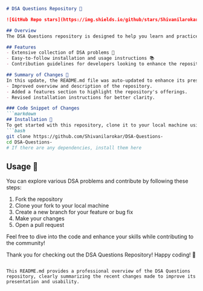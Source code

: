 ```markdown
# DSA Questions Repository 🚀

![GitHub Repo stars](https://img.shields.io/github/stars/Shivanilarokar/DSA-Questions-?style=social) ![GitHub forks](https://img.shields.io/github/forks/Shivanilarokar/DSA-Questions-?style=social)

## Overview
The DSA Questions repository is designed to help you learn and practice various data structures and algorithms through hands-on coding challenges. Whether you're a beginner or an experienced developer, you will find valuable resources here.

## Features
- Extensive collection of DSA problems 🧠
- Easy-to-follow installation and usage instructions 📚
- Contribution guidelines for developers looking to enhance the repository 🤝

## Summary of Changes 📝
In this update, the README.md file was auto-updated to enhance its presentation and clarity. Key changes include:
- Improved overview and description of the repository.
- Added a features section to highlight the repository's offerings.
- Revised installation instructions for better clarity.

### Code Snippet of Changes
```markdown
## Installation 🔧
To get started with this repository, clone it to your local machine using the following command:
```bash
git clone https://github.com/Shivanilarokar/DSA-Questions-
cd DSA-Questions-
# If there are any dependencies, install them here
```

## Usage 🎉
You can explore various DSA problems and contribute by following these steps:
1. Fork the repository
2. Clone your fork to your local machine
3. Create a new branch for your feature or bug fix
4. Make your changes
5. Open a pull request

Feel free to dive into the code and enhance your skills while contributing to the community!

Thank you for checking out the DSA Questions Repository! Happy coding! 🎉
```

This README.md provides a professional overview of the DSA Questions repository, clearly summarizing the recent changes made to improve its presentation and usability.
```